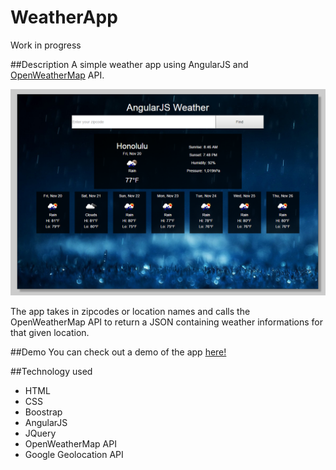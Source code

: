 # WeatherApp
Work in progress

##Description
A simple weather app using AngularJS and [OpenWeatherMap](http://openweathermap.org/) API.

![WeatherApp](images/app_screenshot/app_screenshot_01.png)

The app takes in zipcodes or location names and calls the OpenWeatherMap API to return a JSON containing
weather informations for that given location.

##Demo
You can check out a demo of the app [here!](http://jrasay89.github.io/WeatherApp)

##Technology used
* HTML
* CSS
* Boostrap
* AngularJS
* JQuery
* OpenWeatherMap API
* Google Geolocation API